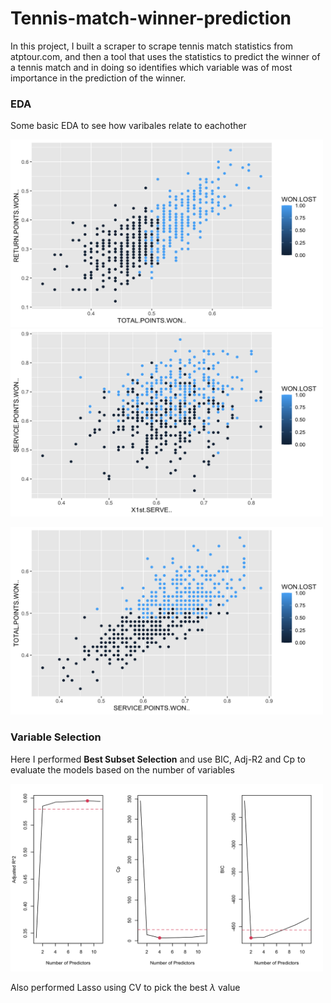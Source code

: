 # Tennis-match-winner-prediction

In this project, I built a scraper to scrape tennis match statistics from atptour.com, and then a tool that uses the statistics to predict the winner of a tennis match and in doing so identifies which variable was of most importance in the prediction of the winner.



### EDA

Some basic EDA to see how varibales relate to eachother

<p float="left">
  <img src="Images/retpts_vs_totpts.png" width="500" height="300" />
  <img src="Images/servepts_vs_1stserve.png" width="500" height="300" /> 
</p>

<img src="Images/totpts_vs_servepts.png" width="500" height="300"> 


### Variable Selection

Here I performed **Best Subset Selection** and use BIC, Adj-R2 and Cp to evaluate the models based on the number of variables

<img src="Images/BSS_scores.png" width="500" height="300" />

Also performed Lasso using CV to pick the best $\lambda$ value


